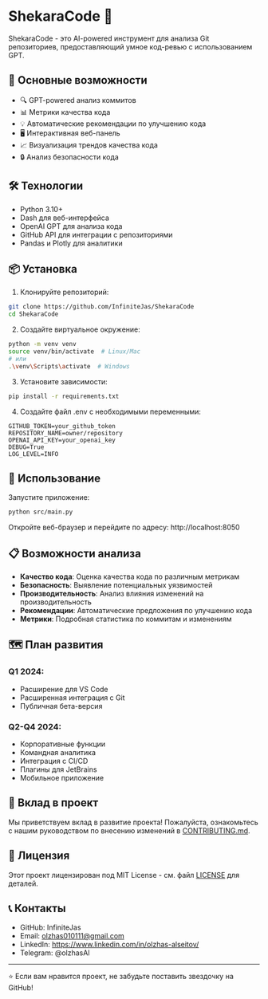 # ShekaraCode 🧠

ShekaraCode - это AI-powered инструмент для анализа Git репозиториев, предоставляющий умное код-ревью с использованием GPT. 

## 🌟 Основные возможности

- 🔍 GPT-powered анализ коммитов
- 📊 Метрики качества кода
- 💡 Автоматические рекомендации по улучшению кода
- 🖥️ Интерактивная веб-панель
- 📈 Визуализация трендов качества кода
- 🔒 Анализ безопасности кода

## 🛠️ Технологии

- Python 3.10+
- Dash для веб-интерфейса
- OpenAI GPT для анализа кода
- GitHub API для интеграции с репозиториями
- Pandas и Plotly для аналитики

## 📦 Установка

1. Клонируйте репозиторий:
```bash
git clone https://github.com/InfiniteJas/ShekaraCode
cd ShekaraCode
```

2. Создайте виртуальное окружение:
```bash
python -m venv venv
source venv/bin/activate  # Linux/Mac
# или
.\venv\Scripts\activate  # Windows
```

3. Установите зависимости:
```bash
pip install -r requirements.txt
```

4. Создайте файл .env с необходимыми переменными:
```env
GITHUB_TOKEN=your_github_token
REPOSITORY_NAME=owner/repository
OPENAI_API_KEY=your_openai_key
DEBUG=True
LOG_LEVEL=INFO
```

## 🚀 Использование

Запустите приложение:
```bash
python src/main.py
```

Откройте веб-браузер и перейдите по адресу: http://localhost:8050

## 📋 Возможности анализа

- **Качество кода**: Оценка качества кода по различным метрикам
- **Безопасность**: Выявление потенциальных уязвимостей
- **Производительность**: Анализ влияния изменений на производительность
- **Рекомендации**: Автоматические предложения по улучшению кода
- **Метрики**: Подробная статистика по коммитам и изменениям

## 🗺️ План развития

### Q1 2024:
- Расширение для VS Code
- Расширенная интеграция с Git
- Публичная бета-версия

### Q2-Q4 2024:
- Корпоративные функции
- Командная аналитика
- Интеграция с CI/CD
- Плагины для JetBrains
- Мобильное приложение

## 👥 Вклад в проект

Мы приветствуем вклад в развитие проекта! Пожалуйста, ознакомьтесь с нашим руководством по внесению изменений в [CONTRIBUTING.md](CONTRIBUTING.md).

## 📝 Лицензия

Этот проект лицензирован под MIT License - см. файл [LICENSE](LICENSE) для деталей.

## 📞 Контакты

- GitHub: InfiniteJas
- Email: olzhas010111@gmail.com
- LinkedIn: https://www.linkedin.com/in/olzhas-alseitov/
- Telegram: @olzhasAl

---

⭐️ Если вам нравится проект, не забудьте поставить звездочку на GitHub!